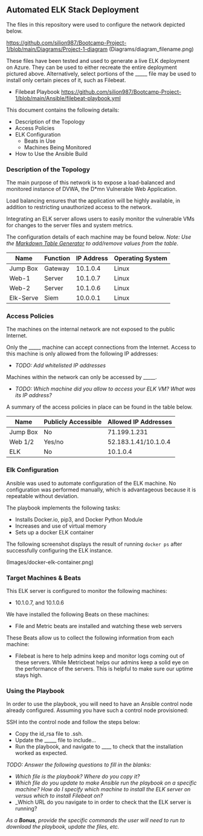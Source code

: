 ## Automated ELK Stack Deployment

The files in this repository were used to configure the network depicted below.

https://github.com/silion987/Bootcamp-Project-1/blob/main/Diagrams/Project-1-diagram (Diagrams/diagram_filename.png)

These files have been tested and used to generate a live ELK deployment on Azure. They can be used to either recreate the entire deployment pictured above. Alternatively, select portions of the _____ file may be used to install only certain pieces of it, such as Filebeat.

  - Filebeat Playbook https://github.com/silion987/Bootcamp-Project-1/blob/main/Ansible/filebeat-playbook.yml

This document contains the following details:
- Description of the Topology
- Access Policies
- ELK Configuration
  - Beats in Use
  - Machines Being Monitored
- How to Use the Ansible Build


### Description of the Topology

The main purpose of this network is to expose a load-balanced and monitored instance of DVWA, the D*mn Vulnerable Web Application.

Load balancing ensures that the application will be highly available, in addition to restricting unauthorized access to the network.

Integrating an ELK server allows users to easily monitor the vulnerable VMs for changes to the server files and system metrics.

The configuration details of each machine may be found below.
_Note: Use the [Markdown Table Generator](http://www.tablesgenerator.com/markdown_tables) to add/remove values from the table_.

| Name     | Function | IP Address | Operating System |
|----------|----------|------------|------------------|
| Jump Box | Gateway  | 10.1.0.4   | Linux            |
| Web-1    | Server   | 10.1.0.7   | Linux            |
| Web-2    | Server   | 10.1.0.6   | Linux            |
| Elk-Serve| Siem     | 10.0.0.1   | Linux            |

### Access Policies

The machines on the internal network are not exposed to the public Internet. 

Only the _____ machine can accept connections from the Internet. Access to this machine is only allowed from the following IP addresses:
- _TODO: Add whitelisted IP addresses_

Machines within the network can only be accessed by _____.
- _TODO: Which machine did you allow to access your ELK VM? What was its IP address?_

A summary of the access policies in place can be found in the table below.

| Name     | Publicly Accessible | Allowed IP Addresses |
|----------|---------------------|----------------------|
| Jump Box | No                  | 71.199.1.231         |
| Web 1/2  | Yes/no              | 52.183.1.41/10.1.0.4 |
| ELK      | No                  | 10.1.0.4             |

### Elk Configuration

Ansible was used to automate configuration of the ELK machine. No configuration was performed manually, which is advantageous because it is repeatable without deviation.

The playbook implements the following tasks:
- Installs Docker.io, pip3, and Docker Python Module
- Increases and use of virtual memory
- Sets up a docker ELK container

The following screenshot displays the result of running `docker ps` after successfully configuring the ELK instance.

(Images/docker-elk-container.png)

### Target Machines & Beats
This ELK server is configured to monitor the following machines:
- 10.1.0.7, and 10.1.0.6

We have installed the following Beats on these machines:
- File and Metric beats are installed and watching these web servers

These Beats allow us to collect the following information from each machine:
- Filebeat is here to help admins keep and monitor logs coming out of these servers. While Metricbeat helps our admins keep a solid eye on the performance of the servers. This is helpful to make sure our uptime stays high.

### Using the Playbook
In order to use the playbook, you will need to have an Ansible control node already configured. Assuming you have such a control node provisioned: 

SSH into the control node and follow the steps below:
- Copy the id_rsa file to .ssh.
- Update the _____ file to include...
- Run the playbook, and navigate to ____ to check that the installation worked as expected.

_TODO: Answer the following questions to fill in the blanks:_
- _Which file is the playbook? Where do you copy it?_
- _Which file do you update to make Ansible run the playbook on a specific machine? How do I specify which machine to install the ELK server on versus which to install Filebeat on?_
- _Which URL do you navigate to in order to check that the ELK server is running?

_As a **Bonus**, provide the specific commands the user will need to run to download the playbook, update the files, etc._